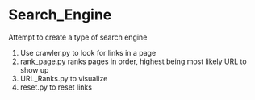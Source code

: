 # Search_Engine
Attempt to create a type of search engine
1. Use crawler.py to look for links in a page
2. rank_page.py ranks pages in order, highest being most likely URL to show up
3. URL_Ranks.py to visualize
4. reset.py to reset links
